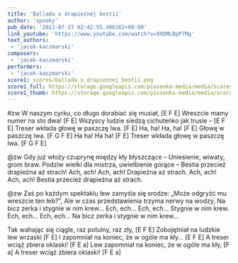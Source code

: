 ```yaml
---
title: 'Ballada o drapieżnej bestii'
author: 'spooky'
pub_date: '2011-07-27 02:42:55.496162+00:00'
link_youtube: 'https://www.youtube.com/watch?v=9XDMLBpP7Mg'
text_authors:
 - 'jacek-kaczmarski'
composers:
 - 'jacek-kaczmarski'
performers:
 - 'jacek-kaczmarski'
score1: scores/ballada_o_drapieznej_bestii.png
score1_full: https://storage.googleapis.com/piosenka-media/media/scores/ballada_o_drapieznej_bestii.png
score1_thumb: https://storage.googleapis.com/piosenka-media/media/scores/ballada_o_drapieznej_bestii.png.180x0_q85_upscale.jpg
---
```


#zw
W naszym cyrku, co długo dorabiać się musiał, [E F E]
Wreszcie mamy numer na sto dwa! [F E]
Wszyscy ludzie siedzą cichuteńko jak trusie – [E F E]
Treser wkłada głowę w paszczę lwa. [F E]
Ha, ha! Ha, ha! [F E]
Głowę w paszczę lwa. [F G F E]
Ha ha! Ha ha! [F E]
Treser wkłada głowę w paszczę lwa. [F G F E]

@zw
Gdy już włoży czuprynę między kły błyszczące –
Uniesienie, wiwaty, grom braw.
Podziw wielki dla mistrza, uwielbienie gorące –
Bestia przecież drapieżna aż strach!
Ach, ach! Ach, ach!
Drapieżna aż strach.
Ach, ach! Ach, ach!
Bestia przecież drapieżna aż strach.

@zw
Zaś po każdym spektaklu lew zamyśla się srodze:
„Może odgryźć mu wreszcie ten łeb?”,
Ale w czas przedstawienia trzyma nerwy na wodzy,
Na bicz zerka i stygnie w nim krew…
Ech, ech… Ech, ech…
Stygnie w nim krew.
Ech, ech… Ech, ech…
Na bicz zerka i stygnie w nim krew…

Tak wahając się ciągle, raz potulny, raz zły, [E F E]
Zobojętniał na ludzkie lew wrzaski [F E]
I zapomniał na koniec, że w ogóle ma kły… [E F E]
A treser wciąż zbiera oklaski! [F E a]
Lew zapomniał na koniec, że w ogóle ma kły, [F a]
A treser wciąż zbiera oklaski! [F E a]